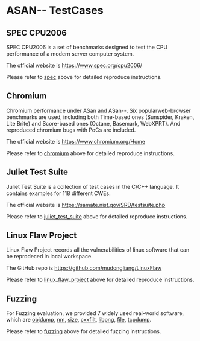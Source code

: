 # ASAN-- TestCases

## SPEC CPU2006
SPEC CPU2006 is a set of benchmarks designed to test the CPU performance of a modern server computer system. 

The official website is https://www.spec.org/cpu2006/

Please refer to [spec](https://github.com/junxzm1990/ASAN--/tree/master/testcases/spec) above for detailed reproduce instructions.

## Chromium
Chromium performance under ASan and ASan--. Six popularweb-browser benchmarks are used, including both Time-based ones (Sunspider, Kraken, Lite Brite) and Score-based ones (Octane, Basemark, WebXPRT). And reproduced chromium bugs with PoCs are included.

The official website is https://www.chromium.org/Home

Please refer to [chromium](https://github.com/junxzm1990/ASAN--/tree/master/testcases/chromium) above for detailed reproduce instructions.

## Juliet Test Suite
Juliet Test Suite is a collection of test cases in the C/C++ language. It contains examples for 118 different CWEs. 

The official website is https://samate.nist.gov/SRD/testsuite.php

Please refer to [juliet_test_suite](https://github.com/junxzm1990/ASAN--/tree/master/testcases/juliet_test_suite) above for detailed reproduce instructions.

## Linux Flaw Project

Linux Flaw Project records all the vulnerabilities of linux software that can be reprodeced in local workspace.

The GitHub repo is https://github.com/mudongliang/LinuxFlaw

Please refer to [linux_flaw_project](https://github.com/junxzm1990/ASAN--/tree/master/testcases/linux_flaw_project) above for detailed reproduce instructions.

## Fuzzing

For Fuzzing evaluation, we provided 7 widely used real-world software, which are [objdump](https://www.gnu.org/software/binutils/), [nm](https://www.gnu.org/software/binutils/), [size](https://www.gnu.org/software/binutils/), [cxxfilt](https://www.gnu.org/software/binutils/), [libpng](http://www.libpng.org/pub/png/libpng.html), [file](https://github.com/file/file), [tcpdump](https://www.tcpdump.org/).

Please refer to [fuzzing](https://github.com/junxzm1990/ASAN--/tree/master/testcases/fuzzing) above for detailed fuzzing instructions.


